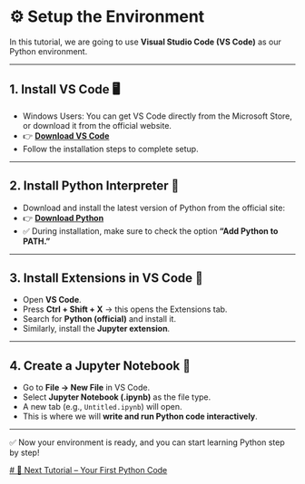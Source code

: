 # ⚙️ Setup the Environment  

In this tutorial, we are going to use **Visual Studio Code (VS Code)** as our Python environment.  

---

## 1. Install VS Code 🖥️  
- Windows Users: You can get VS Code directly from the Microsoft Store, or download it from the official website.  
- 👉 [**Download VS Code**](https://code.visualstudio.com/docs/?dv=win64user)  
- Follow the installation steps to complete setup.  

---

## 2. Install Python Interpreter 🐍  
- Download and install the latest version of Python from the official site:  
- 👉 [**Download Python**](https://www.python.org/)  
- ✅ During installation, make sure to check the option **“Add Python to PATH.”**  

---

## 3. Install Extensions in VS Code 🔌  
- Open **VS Code**.  
- Press **Ctrl + Shift + X** → this opens the Extensions tab.  
- Search for **Python (official)** and install it.  
- Similarly, install the **Jupyter extension**.  

---

## 4. Create a Jupyter Notebook 📓  
- Go to **File → New File** in VS Code.  
- Select **Jupyter Notebook (.ipynb)** as the file type.  
- A new tab (e.g., `Untitled.ipynb`) will open.  
- This is where we will **write and run Python code interactively**.  

---

✅ Now your environment is ready, and you can start learning Python step by step!  

[# 🐍 Next Tutorial – Your First Python Code](https://github.com/Sakthipy0/Python_Professional_Guide_for_Beginners/blob/21629488bb548cedb454534e93493072a7e7aef0/1.%F0%9F%90%8D%20Your%20First%20Python%20Code.md)

